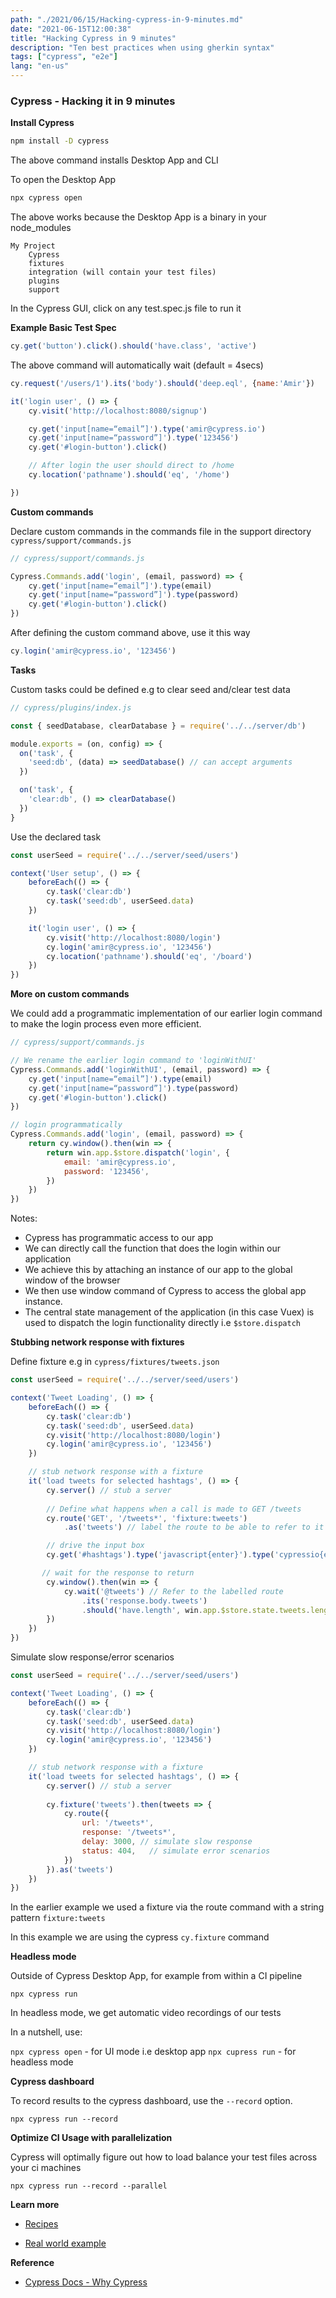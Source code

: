 ```yaml
---
path: "./2021/06/15/Hacking-cypress-in-9-minutes.md"
date: "2021-06-15T12:00:38"
title: "Hacking Cypress in 9 minutes"
description: "Ten best practices when using gherkin syntax"
tags: ["cypress", "e2e"]
lang: "en-us"
---
```


### Cypress - Hacking it in 9 minutes

**Install Cypress**

```sh
npm install -D cypress
```

The above command installs Desktop App and CLI

To open the Desktop App

```sh
npx cypress open 
```

The above works because the Desktop App is a binary in your node_modules

```
My Project
    Cypress
	fixtures
	integration (will contain your test files)
	plugins
	support
```

In the Cypress GUI, click on any test.spec.js file to run it

**Example Basic Test Spec**

```js
cy.get('button').click().should('have.class', 'active')
```

The above command will automatically wait (default = 4secs)

```js
cy.request('/users/1').its('body').should('deep.eql', {name:'Amir'})
```

```js
it('login user', () => {
    cy.visit('http://localhost:8080/signup')

    cy.get('input[name=“email”]').type('amir@cypress.io')
    cy.get('input[name=“password”]').type('123456')
    cy.get('#login-button').click()

    // After login the user should direct to /home
    cy.location('pathname').should('eq', '/home')

})
```

**Custom commands**

Declare custom commands in the commands file in the support directory `cypress/support/commands.js`

```js
// cypress/support/commands.js

Cypress.Commands.add('login', (email, password) => {
    cy.get('input[name=“email”]').type(email)
    cy.get('input[name=“password”]').type(password)
    cy.get('#login-button').click()
})
```

After defining the custom command above, use it this way

```js
cy.login('amir@cypress.io', '123456')
```

**Tasks**

Custom tasks could be defined e.g to clear seed and/clear test data

```js
// cypress/plugins/index.js

const { seedDatabase, clearDatabase } = require('../../server/db')

module.exports = (on, config) => {
  on('task', {
    'seed:db', (data) => seedDatabase() // can accept arguments
  })

  on('task', {
    'clear:db', () => clearDatabase()
  })
}
```

Use the declared task

```js
const userSeed = require('../../server/seed/users')

context('User setup', () => {
    beforeEach(() => {
        cy.task('clear:db')
        cy.task('seed:db', userSeed.data)
    })

    it('login user', () => {
        cy.visit('http://localhost:8080/login')
        cy.login('amir@cypress.io', '123456')
        cy.location('pathname').should('eq', '/board')
    })
})

```

**More on custom commands**

We could add a programmatic implementation of our earlier login command to make the login process even more efficient.

```js
// cypress/support/commands.js

// We rename the earlier login command to 'loginWithUI'
Cypress.Commands.add('loginWithUI', (email, password) => {
    cy.get('input[name=“email”]').type(email)
    cy.get('input[name=“password”]').type(password)
    cy.get('#login-button').click()
})

// login programmatically
Cypress.Commands.add('login', (email, password) => {
    return cy.window().then(win => {
        return win.app.$store.dispatch('login', {
            email: 'amir@cypress.io',    
            password: '123456',    
        }) 
    }) 
})
```

Notes:

- Cypress has programmatic access to our app
- We can directly call the function that does the login within our application
- We achieve this by attaching an instance of our app to the global window of the browser
- We then use window command of Cypress to access the global app instance.
- The central state management of the application (in this case Vuex) is used to dispatch the login functionality directly i.e `$store.dispatch`

**Stubbing network response with fixtures**

Define fixture e.g in `cypress/fixtures/tweets.json`

```js
const userSeed = require('../../server/seed/users')

context('Tweet Loading', () => {
    beforeEach(() => {
        cy.task('clear:db')
        cy.task('seed:db', userSeed.data)
        cy.visit('http://localhost:8080/login')
        cy.login('amir@cypress.io', '123456')
    })

    // stub network response with a fixture
    it('load tweets for selected hashtags', () => {
        cy.server() // stub a server
  
        // Define what happens when a call is made to GET /tweets
        cy.route('GET', '/tweets*', 'fixture:tweets') 
            .as('tweets') // label the route to be able to refer to it elsewhere

        // drive the input box        
        cy.get('#hashtags').type('javascript{enter}').type('cypressio{enter}')

       // wait for the response to return
        cy.window().then(win => {
            cy.wait('@tweets') // Refer to the labelled route
                .its('response.body.tweets')
                .should('have.length', win.app.$store.state.tweets.length)
        })
    })
})
```

Simulate slow response/error scenarios

```js
const userSeed = require('../../server/seed/users')

context('Tweet Loading', () => {
    beforeEach(() => {
        cy.task('clear:db')
        cy.task('seed:db', userSeed.data)
        cy.visit('http://localhost:8080/login')
        cy.login('amir@cypress.io', '123456')
    })

    // stub network response with a fixture
    it('load tweets for selected hashtags', () => {
        cy.server() // stub a server
  
        cy.fixture('tweets').then(tweets => {
            cy.route({
                url: '/tweets*',
                response: '/tweets*',
                delay: 3000, // simulate slow response
                status: 404,   // simulate error scenarios
            })
        }).as('tweets')
    })
})
```

In the earlier example we used a fixture via the route command with a string pattern `fixture:tweets`

In this example we are using the cypress `cy.fixture` command

**Headless mode**

Outside of Cypress Desktop App, for example from within a CI pipeline

```shell
npx cypress run
```

In headless mode, we get automatic video recordings of our tests

In a nutshell, use:

`npx cypress open` - for UI mode i.e desktop app
`npx cupress run` - for headless mode

**Cypress dashboard**

To record results to the cypress dashboard, use the `--record` option.

```shell
npx cypress run --record
```

**Optimize CI Usage with parallelization**

Cypress will optimally figure out how to load balance your test files across your ci machines

```shell
npx cypress run --record --parallel
```

**Learn more**

- [Recipes](https://docs.cypress.io/examples/examples/recipes)

- [Real world example](https://github.com/cypress-io/cypress-realworld-app)

**Reference**

- [Cypress Docs - Why Cypress](https://docs.cypress.io/guides/overview/why-cypress)


